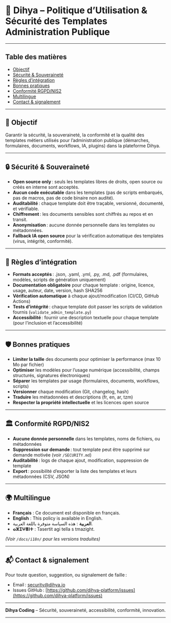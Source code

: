 # 📜 Dihya – Politique d’Utilisation & Sécurité des Templates Administration Publique

---

## Table des matières

- [Objectif](#objectif)
- [Sécurité & Souveraineté](#sécurité--souveraineté)
- [Règles d’intégration](#règles-dintégration)
- [Bonnes pratiques](#bonnes-pratiques)
- [Conformité RGPD/NIS2](#conformité-rgpdnis2)
- [Multilingue](#multilingue)
- [Contact & signalement](#contact--signalement)

---

## 🎯 Objectif

Garantir la sécurité, la souveraineté, la conformité et la qualité des templates métiers utilisés pour l’administration publique (démarches, formulaires, documents, workflows, IA, plugins) dans la plateforme Dihya.

---

## 🔒 Sécurité & Souveraineté

- **Open source only** : seuls les templates libres de droits, open source ou créés en interne sont acceptés.
- **Aucun code exécutable** dans les templates (pas de scripts embarqués, pas de macros, pas de code binaire non audité).
- **Auditabilité** : chaque template doit être traçable, versionné, documenté, et vérifiable.
- **Chiffrement** : les documents sensibles sont chiffrés au repos et en transit.
- **Anonymisation** : aucune donnée personnelle dans les templates ou métadonnées.
- **Fallback IA open source** pour la vérification automatique des templates (virus, intégrité, conformité).

---

## 📝 Règles d’intégration

- **Formats acceptés** : .json, .yaml, .yml, .py, .md, .pdf (formulaires, modèles, scripts de génération uniquement)
- **Documentation obligatoire** pour chaque template : origine, licence, usage, auteur, date, version, hash SHA256
- **Vérification automatique** à chaque ajout/modification (CI/CD, GitHub Actions)
- **Tests d’intégrité** : chaque template doit passer les scripts de validation fournis (`validate_admin_template.py`)
- **Accessibilité** : fournir une description textuelle pour chaque template (pour l’inclusion et l’accessibilité)

---

## 🛡️ Bonnes pratiques

- **Limiter la taille** des documents pour optimiser la performance (max 10 Mo par fichier)
- **Optimiser** les modèles pour l’usage numérique (accessibilité, champs structurés, signatures électroniques)
- **Séparer** les templates par usage (formulaires, documents, workflows, scripts)
- **Versionner** chaque modification (Git, changelog, hash)
- **Traduire** les métadonnées et descriptions (fr, en, ar, tzm)
- **Respecter la propriété intellectuelle** et les licences open source

---

## 🏛️ Conformité RGPD/NIS2

- **Aucune donnée personnelle** dans les templates, noms de fichiers, ou métadonnées
- **Suppression sur demande** : tout template peut être supprimé sur demande motivée (voir `/SECURITY.md`)
- **Auditabilité** : logs de chaque ajout, modification, suppression de template
- **Export** : possibilité d’exporter la liste des templates et leurs métadonnées (CSV, JSON)

---

## 🌍 Multilingue

- **Français** : Ce document est disponible en français.
- **English** : This policy is available in English.
- **العربية** : هذه السياسة متوفرة باللغة العربية.
- **ⴰⵣⵉⵖⴻⵏⵜ** : Tasertit agi tella s tmazight.

*(Voir `/docs/i18n/` pour les versions traduites)*

---

## 📬 Contact & signalement

Pour toute question, suggestion, ou signalement de faille :
- Email : [security@dihya.io](mailto:security@dihya.io)
- Issues GitHub : [https://github.com/dihya-platform/issues](https://github.com/dihya-platform/issues)

---

**Dihya Coding** – Sécurité, souveraineté, accessibilité, conformité, innovation.

---
